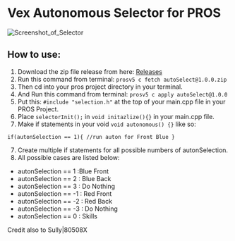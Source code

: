 # Vex Autonomous Selector for PROS
![Screenshot_of_Selector](https://user-images.githubusercontent.com/22580992/67626102-d9e1d080-f814-11e9-84cd-63a44e6a35af.png)

## How to use:
1. Download the zip file release from here: [Releases](https://github.com/kunwarsahni01/Vex-Autonomous-Selector/releases)
2. Run this command from terminal: `prosv5 c fetch autoSelect@1.0.0.zip`
3. Then cd into your pros project directory in your terminal.
4. And Run this command from terminal: `prosv5 c apply autoSelect@1.0.0`
4. Put this: `#include "selection.h"` at the top of your main.cpp file in your PROS Project.
5. Place `selectorInit();` in `void initazlize(){}` in your main.cpp file.
6. Make if statements in your void `void autonomous() {}` like so:

  `if(autonSelection == 1){ //run auton for Front Blue }`

7. Create multiple if statements for all possible numbers of autonSelection.
8. All possible cases are listed below:

* autonSelection == 1 :Blue Front 
* autonSelection == 2 : Blue Back
* autonSelection == 3 : Do Nothing
* autonSelection == -1 : Red Front
* autonSelection == -2 : Red Back
* autonSelection == -3 : Do Nothing
* autonSelection == 0 : Skills

Credit also to Sully|80508X
